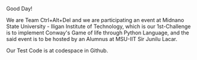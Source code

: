 Good Day!

We are Team Ctrl+Alt+Del and we are participating an event at Midnano State University - Iligan Institute of Technology, which is our 1st-Challenge is to implement Conway's Game of life through Python Language, and the said event is to be hosted by an Alumnus at MSU-IIT Sir Junilu Lacar.

Our Test Code is at codespace in Github.
